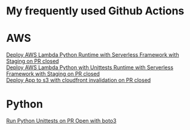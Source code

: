 # My frequently used Github Actions

# AWS

[Deploy AWS Lambda Python Runtime with Serverless Framework with Staging on PR closed](./aws/deploy-aws-lambda-python-requirements.yaml)  
[Deploy AWS Lambda Python with Unittests Runtime with Serverless Framework with Staging on PR closed](./aws/deploy-aws-lambda-with-unittest-python.yaml)  
[Deploy App to s3 with cloudfront invalidation on PR closed](./aws/deploy-app-to-s3-with-cf-invalidation.yaml)

# Python

[Run Python Unittests on PR Open with boto3](./python/run-unittest-on-pr-open.yaml)
